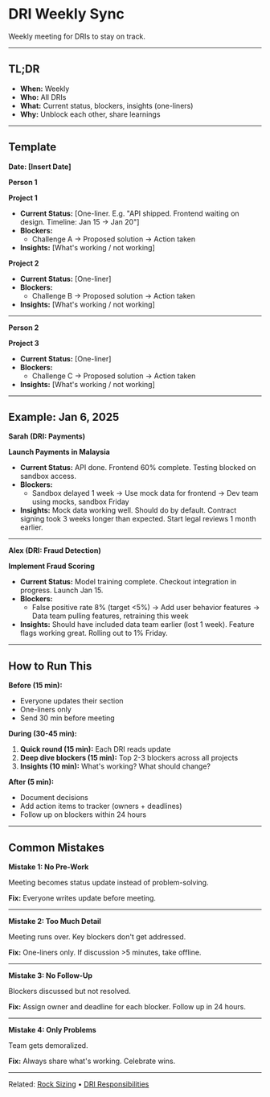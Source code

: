 # DRI Weekly Sync

Weekly meeting for DRIs to stay on track.

---

## TL;DR

- **When:** Weekly
- **Who:** All DRIs
- **What:** Current status, blockers, insights (one-liners)
- **Why:** Unblock each other, share learnings

---

## Template

**Date: [Insert Date]**

**Person 1**

**Project 1**
- **Current Status:** [One-liner. E.g. "API shipped. Frontend waiting on design. Timeline: Jan 15 → Jan 20"]
- **Blockers:**
  - Challenge A → Proposed solution → Action taken
- **Insights:** [What's working / not working]

**Project 2**
- **Current Status:** [One-liner]
- **Blockers:**
  - Challenge B → Proposed solution → Action taken
- **Insights:** [What's working / not working]

---

**Person 2**

**Project 3**
- **Current Status:** [One-liner]
- **Blockers:**
  - Challenge C → Proposed solution → Action taken
- **Insights:** [What's working / not working]

---

## Example: Jan 6, 2025

**Sarah (DRI: Payments)**

**Launch Payments in Malaysia**
- **Current Status:** API done. Frontend 60% complete. Testing blocked on sandbox access.
- **Blockers:**
  - Sandbox delayed 1 week → Use mock data for frontend → Dev team using mocks, sandbox Friday
- **Insights:** Mock data working well. Should do by default. Contract signing took 3 weeks longer than expected. Start legal reviews 1 month earlier.

---

**Alex (DRI: Fraud Detection)**

**Implement Fraud Scoring**
- **Current Status:** Model training complete. Checkout integration in progress. Launch Jan 15.
- **Blockers:**
  - False positive rate 8% (target <5%) → Add user behavior features → Data team pulling features, retraining this week
- **Insights:** Should have included data team earlier (lost 1 week). Feature flags working great. Rolling out to 1% Friday.

---

## How to Run This

**Before (15 min):**
- Everyone updates their section
- One-liners only
- Send 30 min before meeting

**During (30-45 min):**
1. **Quick round (15 min):** Each DRI reads update
2. **Deep dive blockers (15 min):** Top 2-3 blockers across all projects
3. **Insights (10 min):** What's working? What should change?

**After (5 min):**
- Document decisions
- Add action items to tracker (owners + deadlines)
- Follow up on blockers within 24 hours

---

## Common Mistakes

**Mistake 1: No Pre-Work**

Meeting becomes status update instead of problem-solving.

**Fix:** Everyone writes update before meeting.

---

**Mistake 2: Too Much Detail**

Meeting runs over. Key blockers don't get addressed.

**Fix:** One-liners only. If discussion >5 minutes, take offline.

---

**Mistake 3: No Follow-Up**

Blockers discussed but not resolved.

**Fix:** Assign owner and deadline for each blocker. Follow up in 24 hours.

---

**Mistake 4: Only Problems**

Team gets demoralized.

**Fix:** Always share what's working. Celebrate wins.

---

Related: [Rock Sizing](/quarterly-planning/rock-sizing) • [DRI Responsibilities](/quarterly-planning/dri-responsibilities)
